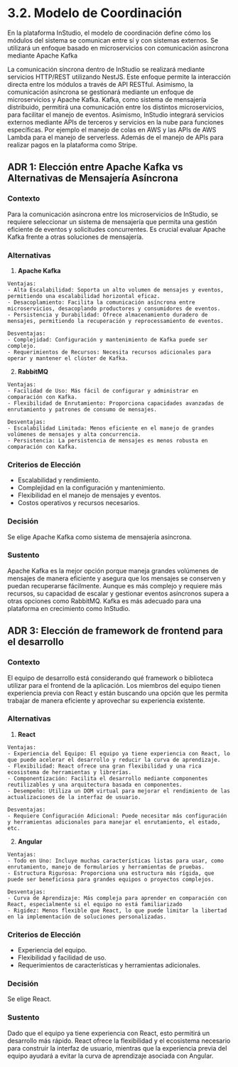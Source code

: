 # 3.2. Modelo de Coordinación

En la plataforma InStudio, el modelo de coordinación define cómo los módulos del sistema se comunican entre sí y con sistemas externos. Se utilizará un enfoque basado en microservicios con comunicación asíncrona mediante Apache Kafka

La comunicación síncrona dentro de InStudio se realizará mediante servicios HTTP/REST utilizando NestJS. Este enfoque permite la interacción directa entre los módulos a través de API RESTful. Asimismo, la comunicación asíncrona se gestionará mediante un enfoque de microservicios y Apache Kafka. Kafka, como sistema de mensajería distribuido, permitirá una comunicación entre los distintos microservicios, para facilitar el manejo de eventos.
Asimismo, InStudio integrará servicios externos mediante APIs de terceros y servicios en la nube para funciones específicas. Por ejemplo el manejo de colas en AWS y las APIs de AWS Lambda para el manejo de serverless. Además de el manejo de APIs para realizar pagos en la plataforma como Stripe.

## ADR 1: Elección entre Apache Kafka vs Alternativas de Mensajería Asíncrona

### Contexto
Para la comunicación asíncrona entre los microservicios de InStudio, se requiere seleccionar un sistema de mensajería que permita una gestión eficiente de eventos y solicitudes concurrentes. Es crucial evaluar Apache Kafka frente a otras soluciones de mensajería.

### Alternativas

  1) **Apache Kafka**
     
    Ventajas:
    - Alta Escalabilidad: Soporta un alto volumen de mensajes y eventos, permitiendo una escalabilidad horizontal eficaz.
    - Desacoplamiento: Facilita la comunicación asíncrona entre microservicios, desacoplando productores y consumidores de eventos.
    - Persistencia y Durabilidad: Ofrece almacenamiento duradero de mensajes, permitiendo la recuperación y reprocessamiento de eventos.
      
    Desventajas:
    - Complejidad: Configuración y mantenimiento de Kafka puede ser complejo.
    - Requerimientos de Recursos: Necesita recursos adicionales para operar y mantener el clúster de Kafka.

  2) **RabbitMQ**

    Ventajas:
    - Facilidad de Uso: Más fácil de configurar y administrar en comparación con Kafka.
    - Flexibilidad de Enrutamiento: Proporciona capacidades avanzadas de enrutamiento y patrones de consumo de mensajes.
    
    Desventajas:
    - Escalabilidad Limitada: Menos eficiente en el manejo de grandes volúmenes de mensajes y alta concurrencia.
    - Persistencia: La persistencia de mensajes es menos robusta en comparación con Kafka.
    
### Criterios de Elección

- Escalabilidad y rendimiento.
- Complejidad en la configuración y mantenimiento.
- Flexibilidad en el manejo de mensajes y eventos.
- Costos operativos y recursos necesarios.
  
### Decisión

Se elige Apache Kafka como sistema de mensajería asíncrona.

### Sustento

Apache Kafka es la mejor opción porque maneja grandes volúmenes de mensajes de manera eficiente y asegura que los mensajes se conserven y puedan recuperarse fácilmente. Aunque es más complejo y requiere más recursos, su capacidad de escalar y gestionar eventos asíncronos supera a otras opciones como RabbitMQ. Kafka es más adecuado para una plataforma en crecimiento como InStudio.



## ADR 3: Elección de framework de frontend para el desarrollo

### Contexto
El equipo de desarrollo está considerando qué framework o biblioteca utilizar para el frontend de la aplicación. Los miembros del equipo tienen experiencia previa con React y están buscando una opción que les permita trabajar de manera eficiente y aprovechar su experiencia existente.

### Alternativas

  1) **React**
     
    Ventajas:
    - Experiencia del Equipo: El equipo ya tiene experiencia con React, lo que puede acelerar el desarrollo y reducir la curva de aprendizaje.
    - Flexibilidad: React ofrece una gran flexibilidad y una rica ecosistema de herramientas y librerías.
    - Componentización: Facilita el desarrollo mediante componentes reutilizables y una arquitectura basada en componentes.
    - Desempeño: Utiliza un DOM virtual para mejorar el rendimiento de las actualizaciones de la interfaz de usuario.
      
    Desventajas:
    - Requiere Configuración Adicional: Puede necesitar más configuración y herramientas adicionales para manejar el enrutamiento, el estado, etc.

  2) **Angular**

    Ventajas:
    - Todo en Uno: Incluye muchas características listas para usar, como enrutamiento, manejo de formularios y herramientas de pruebas.
    - Estructura Rigurosa: Proporciona una estructura más rígida, que puede ser beneficiosa para grandes equipos o proyectos complejos.
    
    Desventajas:
    - Curva de Aprendizaje: Más compleja para aprender en comparación con React, especialmente si el equipo no está familiarizado
    - Rigidez: Menos flexible que React, lo que puede limitar la libertad en la implementación de soluciones personalizadas.
    
### Criterios de Elección

- Experiencia del equipo.
- Flexibilidad y facilidad de uso.
- Requerimientos de características y herramientas adicionales.
  
### Decisión
Se elige React.

### Sustento
Dado que el equipo ya tiene experiencia con React, esto permitirá un desarrollo más rápido. React ofrece la flexibilidad y el ecosistema necesario para construir la interfaz de usuario, mientras que la experiencia previa del equipo ayudará a evitar la curva de aprendizaje asociada con Angular.
